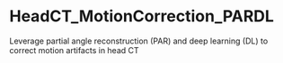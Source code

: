 # HeadCT_MotionCorrection_PARDL
Leverage partial angle reconstruction (PAR) and deep learning (DL) to correct motion artifacts in head CT
